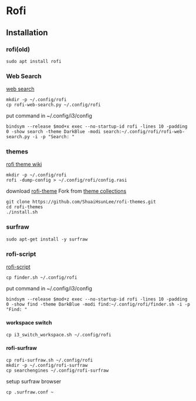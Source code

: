 # Rofi

## Installation

### rofi(old)
```
sudo apt install rofi
```

### Web Search
[web search](https://github.com/pdonadeo/rofi-web-search)
```
mkdir -p ~/.config/rofi
cp rofi-web-search.py ~/.config/rofi
```

put command in ~/.config/i3/config
```
bindsym --release $mod+x exec --no-startup-id rofi -lines 10 -padding 0 -show search -theme DarkBlue -modi search:~/.config/rofi/rofi-web-search.py -i -p "Search: "
```

### themes
[rofi theme wiki](https://github.com/davatorium/rofi/wiki/themes)
```
mkdir -p ~/.config/rofi
rofi -dump-config > ~/.config/rofi/config.rasi
```

download [rofi-theme](https://github.com/ShuaiHsunLee/rofi-themes.git) Fork from [theme collections](https://github.com/davatorium/rofi-themes)
```
git clone https://github.com/ShuaiHsunLee/rofi-themes.git
cd rofi-themes
./install.sh
```

### surfraw
```
sudo apt-get install -y surfraw
```

### rofi-script
[rofi-script](https://github.com/davatorium/rofi-scripts)

```
cp finder.sh ~/.config/rofi
```

put command in ~/.config/i3/config
```
bindsym --release $mod+z exec --no-startup-id rofi -lines 10 -padding 0 -show find -theme DarkBlue -modi find:~/.config/rofi/finder.sh -i -p "Find: "
```

#### workspace switch
```
cp i3_switch_workspace.sh ~/.config/rofi
```

#### rofi-surfraw
```
cp rofi-surfraw.sh ~/.config/rofi
mkdir -p ~/.config/rofi-surfraw
cp searchengines ~/.config/rofi-surfraw
```

setup surfraw browser
```
cp .surfraw.conf ~
```
